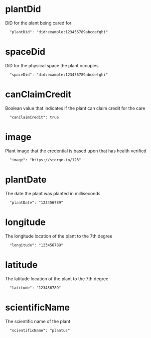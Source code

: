 # plantDid

DiD for the plant being cared for

```
  "plantDid": "did:example:123456789abcdefghi"
```

# spaceDid

DiD for the physical space the plant occupies

```
  "spaceDid": "did:example:123456789abcdefghi"
```

# canClaimCredit

Boolean value that indicates if the plant can claim credit for the care

```
  "canClaimCredit": true
```

# image

Plant image that the credential is based upon that has health verified

```
  "image": "https://storge.io/123"
```

# plantDate

The date the plant was planted in milliseconds

```
  "plantDate": "123456789"
```

# longitude

The longitude location of the plant to the 7th degree

```
  "longitude": "123456789"
```

# latitude

The latitude location of the plant to the 7th degree

```
  "latitude": "123456789"
```

# scientificName

The scientific name of the plant

```
  "scientificName": "plantus"
```
